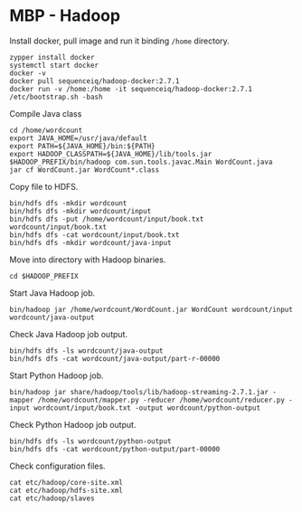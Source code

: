 # MBP - Hadoop

Install docker, pull image and run it binding `/home` directory.
```
zypper install docker
systemctl start docker
docker -v
docker pull sequenceiq/hadoop-docker:2.7.1
docker run -v /home:/home -it sequenceiq/hadoop-docker:2.7.1 /etc/bootstrap.sh -bash
```

Compile Java class
```
cd /home/wordcount
export JAVA_HOME=/usr/java/default
export PATH=${JAVA_HOME}/bin:${PATH}
export HADOOP_CLASSPATH=${JAVA_HOME}/lib/tools.jar
$HADOOP_PREFIX/bin/hadoop com.sun.tools.javac.Main WordCount.java
jar cf WordCount.jar WordCount*.class
```

Copy file to HDFS.
```
bin/hdfs dfs -mkdir wordcount
bin/hdfs dfs -mkdir wordcount/input
bin/hdfs dfs -put /home/wordcount/input/book.txt wordcount/input/book.txt
bin/hdfs dfs -cat wordcount/input/book.txt
bin/hdfs dfs -mkdir wordcount/java-input
```

Move into directory with Hadoop binaries.
```
cd $HADOOP_PREFIX
```

Start Java Hadoop job.
```
bin/hadoop jar /home/wordcount/WordCount.jar WordCount wordcount/input wordcount/java-output
```

Check Java Hadoop job output.
```
bin/hdfs dfs -ls wordcount/java-output
bin/hdfs dfs -cat wordcount/java-output/part-r-00000
```

Start Python Hadoop job.
```
bin/hadoop jar share/hadoop/tools/lib/hadoop-streaming-2.7.1.jar -mapper /home/wordcount/mapper.py -reducer /home/wordcount/reducer.py -input wordcount/input/book.txt -output wordcount/python-output
```

Check Python Hadoop job output.
```
bin/hdfs dfs -ls wordcount/python-output
bin/hdfs dfs -cat wordcount/python-output/part-00000
```

Check configuration files.
```
cat etc/hadoop/core-site.xml
cat etc/hadoop/hdfs-site.xml
cat etc/hadoop/slaves
```
